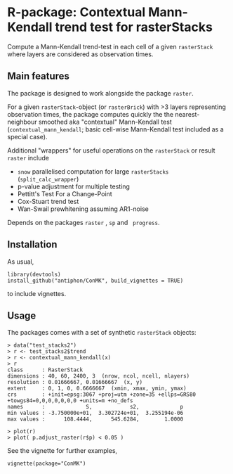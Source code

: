 # R-package: Contextual Mann-Kendall trend test for rasterStacks

Compute a Mann-Kendall trend-test in each cell of a given `rasterStack` where layers are considered as observation times.

## Main features

The package is designed to work alongside the package `raster`. 

For a given `rasterStack`-object (or `rasterBrick`) with >3 layers representing observation times, the package  computes quickly the the nearest-neighbour smoothed aka "contextual" Mann-Kendall test (`contextual_mann_kendall`; basic cell-wise Mann-Kendall test included as a special case).

Additional "wrappers" for useful operations on the `rasterStack` or result `raster` include

* `snow` parallelised computation for large `rasterStacks` (`split_calc_wrapper`)
* p-value adjustment for multiple testing
* Pettitt's Test For a Change-Point
* Cox-Stuart trend test
* Wan-Swail prewhitening assuming AR1-noise

Depends on the packages `raster` , `sp` and ` progress`. 

## Installation

As usual,

```
library(devtools)
install_github("antiphon/ConMK", build_vignettes = TRUE)
```

to include vignettes.

## Usage

The packages comes with a set of synthetic `rasterStack` objects:
```
> data("test_stacks2")
> r <- test_stacks2$trend
> r <- contextual_mann_kendall(x)
> r
class      : RasterStack 
dimensions : 40, 60, 2400, 3  (nrow, ncol, ncell, nlayers)
resolution : 0.01666667, 0.01666667  (x, y)
extent     : 0, 1, 0, 0.6666667  (xmin, xmax, ymin, ymax)
crs        : +init=epsg:3067 +proj=utm +zone=35 +ellps=GRS80 +towgs84=0,0,0,0,0,0,0 +units=m +no_defs 
names      :             S,            s2,             p 
min values : -3.750000e+01,  3.302724e+01,  3.255194e-06 
max values :      108.4444,      545.6284,        1.0000 

> plot(r)
> plot( p.adjust_raster(r$p) < 0.05 )
```

See the vignette for further examples,

```
vignette(package="ConMK")
```


